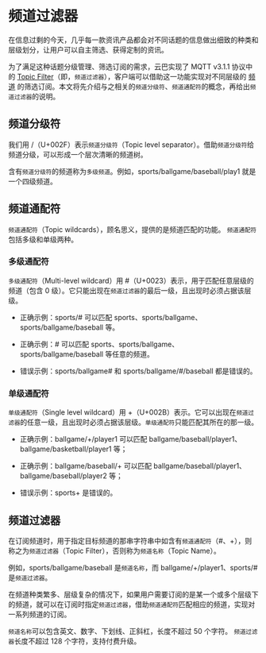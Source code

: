 # 频道过滤器

在信息过剩的今天，几乎每一款资讯产品都会对不同话题的信息做出细致的种类和层级划分，让用户可以自主筛选、获得定制的资讯。

为了满足这种话题分级管理、筛选订阅的需求，云巴实现了 MQTT v3.1.1 协议中的 [Topic Filter](http://docs.oasis-open.org/mqtt/mqtt/v3.1.1/os/mqtt-v3.1.1-os.html#_Toc398718106)（即，`频道过滤器`），客户端可以借助这一功能实现对不同层级的 [频道](product_kb_topic_and_alias.md) 的筛选订阅。本文将先介绍与之相关的`频道分级符`、`频道通配符`的概念，再给出`频道过滤器`的说明。

## 频道分级符

我们用 /（U+002F）表示`频道分级符`（Topic level separator）。借助`频道分级符`给频道分级，可以形成一个层次清晰的频道树。

含有`频道分级符`的频道称为`多级频道`。例如，sports/ballgame/baseball/play1 就是一个四级频道。


## 频道通配符

`频道通配符`（Topic wildcards），顾名思义，提供的是频道匹配的功能。
`频道通配符`包括多级和单级两种。

### 多级通配符

`多级通配符`（Multi-level wildcard）用 #（U+0023）表示，用于匹配任意层级的频道（包含 0 级）。它只能出现在`频道过滤器`的最后一级，且出现时必须占据该层级。

* 正确示例：sports/# 可以匹配 sports、sports/ballgame、sports/ballgame/baseball 等。

* 正确示例：# 可以匹配 sports、sports/ballgame、sports/ballgame/baseball 等任意的频道。

* 错误示例：sports/ballgame# 和 sports/ballgame/#/baseball 都是错误的。

### 单级通配符

`单级通配符`（Single level wildcard）用 +（U+002B）表示。它可以出现在`频道过滤器`的任意一级，且出现时必须占据该层级。`单级通配符`只能匹配其所在的那一级。


* 正确示例：ballgame/+/player1 可以匹配 ballgame/baseball/player1、ballgame/basketball/player1 等；

* 正确示例：ballgame/baseball/+ 可以匹配 ballgame/baseball/player1、ballgame/baseball/player2  等；

* 错误示例：sports+ 是错误的。


## 频道过滤器

在订阅频道时，用于指定目标频道的那串字符串中如含有`频道通配符`（#、+），则称之为`频道过滤器`（Topic Filter），否则称为`频道名称`（Topic Name）。

例如，sports/ballgame/baseball 是`频道名称`，而 ballgame/+/player1、sports/# 是`频道过滤器`。 


在频道种类繁多、层级复杂的情况下，如果用户需要订阅的是某一个或多个层级下的频道，就可以在订阅时指定`频道过滤器`，借助`频道通配符`匹配相应的频道，实现对一系列频道的订阅。

`频道名称`可以包含英文、数字、下划线、正斜杠，长度不超过 50 个字符。
`频道过滤器`长度不超过 128 个字符，支持付费升级。






